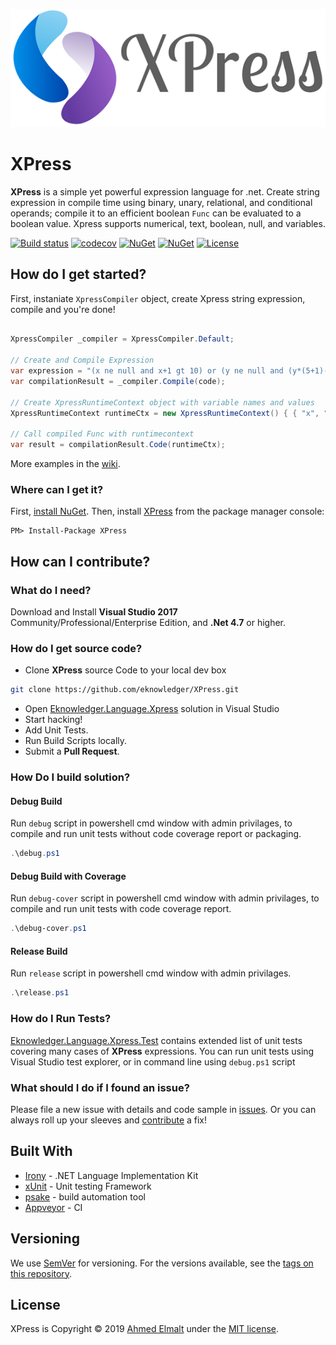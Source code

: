 ![XPress Logo](/XPress_logo.png)
# XPress
**XPress** is a simple yet powerful expression language for .net. Create string expression in compile time using binary, unary, relational, and conditional operands; compile it to an efficient boolean `Func` can be evaluated to a boolean value. Xpress supports numerical, text, boolean, null, and variables. 


[![Build status](https://ci.appveyor.com/api/projects/status/pw0v9jpcq7sxyxol?svg=true)](https://ci.appveyor.com/project/eknowledger/xpress) [![codecov](https://codecov.io/gh/eknowledger/XPress/branch/master/graph/badge.svg)](https://codecov.io/gh/eknowledger/XPress) [![NuGet](https://img.shields.io/nuget/dt/XPress.svg)](https://www.nuget.org/packages/XPress) [![NuGet](https://img.shields.io/nuget/v/XPress.svg?color=blue)](https://www.nuget.org/packages/XPress) [![License](https://img.shields.io/github/license/eknowledger/XPress.svg)](https://raw.githubusercontent.com/eknowledger/XPress/master/LICENSE) 


## How do I get started?
First, instaniate `XpressCompiler` object, create Xpress string expression, compile and you're done!

```csharp

XpressCompiler _compiler = XpressCompiler.Default;

// Create and Compile Expression
var expression = "(x ne null and x+1 gt 10) or (y ne null and (y*(5+1)-2) lt 5)";
var compilationResult = _compiler.Compile(code);

// Create XpressRuntimeContext object with variable names and values
XpressRuntimeContext runtimeCtx = new XpressRuntimeContext() { { "x", "10" }, { "y", "9" } };

// Call compiled Func with runtimecontext
var result = compilationResult.Code(runtimeCtx);

```

More examples in the [wiki](https://github.com/eknowledger/XPress/wiki).

### Where can I get it?

First, [install NuGet](http://docs.nuget.org/docs/start-here/installing-nuget). Then, install [XPress](https://www.nuget.org/packages/XPress/) from the package manager console:

```
PM> Install-Package XPress
```

## How can I contribute?

### What do I need?
Download and Install **Visual Studio 2017** Community/Professional/Enterprise Edition, and **.Net 4.7**  or higher.

### How do I get source code?
- Clone **XPress** source Code to your local dev box
```bash
git clone https://github.com/eknowledger/XPress.git
```
- Open [Eknowledger.Language.Xpress](https://github.com/eknowledger/XPress/blob/master/Eknowledger.Language.Xpress.sln) solution in Visual Studio
- Start hacking! 
- Add Unit Tests.
- Run Build Scripts locally.
- Submit a **Pull Request**.

### How Do I build solution?

#### Debug Build
Run `debug` script in powershell cmd window with admin privilages, to compile and run unit tests without code coverage report or packaging.

```powershell
.\debug.ps1
``` 

#### Debug Build with Coverage
Run `debug-cover` script in powershell cmd window with admin privilages, to compile and run unit tests with code coverage report.

```powershell
.\debug-cover.ps1
```

#### Release Build
Run `release` script in powershell cmd window with admin privilages.

```powershell
.\release.ps1
```

### How do I Run Tests?
[Eknowledger.Language.Xpress.Test](/src/Eknowledger.Language.Xpress.Test/) contains extended list of unit tests covering many cases of **XPress** expressions. You can run unit tests using Visual Studio test explorer, or in command line using `debug.ps1` script

### What should I do if I found an issue?
Please file a new issue with details and code sample in [issues](https://github.com/eknowledger/XPress/issues). Or you can always roll up your sleeves and [contribute](https://github.com/eknowledger/XPress#how-can-i-contribute) a fix!

## Built With
- [Irony](https://github.com/IronyProject/) - .NET Language Implementation Kit
- [xUnit](https://github.com/xunit/xunit) - Unit testing Framework
- [psake](https://github.com/psake/psake) - build automation tool
- [Appveyor](https://ci.appveyor.com/project/eknowledger/xpress) - CI

## Versioning
We use [SemVer](https://semver.org/) for versioning. For the versions available, see the [tags on this repository](https://github.com/eknowledger/XPress/tags).

## License
XPress is Copyright &copy; 2019 [Ahmed Elmalt](http://www.eknowledger.com/) under the [MIT license](https://raw.githubusercontent.com/eknowledger/XPress/master/LICENSE).
